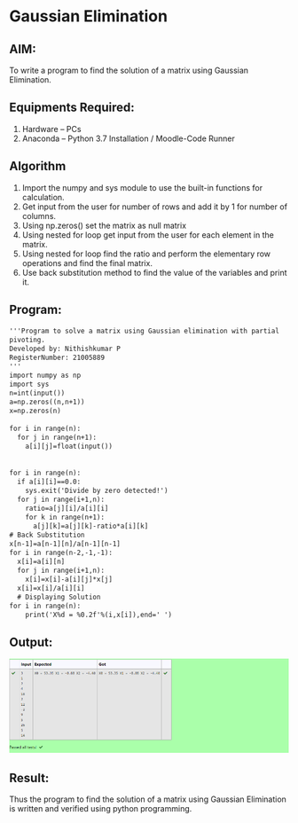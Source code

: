 # Gaussian Elimination

## AIM:
To write a program to find the solution of a matrix using Gaussian Elimination.

## Equipments Required:
1. Hardware – PCs
2. Anaconda – Python 3.7 Installation / Moodle-Code Runner

## Algorithm
1. Import the numpy and sys module to use the built-in functions for calculation.
2. Get input from the user for number of rows and add it by 1 for number of columns.
3. Using np.zeros() set the matrix as null matrix
4. Using nested for loop get input from the user for each element in the matrix.
5. Using nested for loop find the ratio and perform the elementary row operations and find the final matrix.
6. Use back substitution method to find the value of the variables and print it.

## Program:
```
'''Program to solve a matrix using Gaussian elimination with partial pivoting.
Developed by: Nithishkumar P 
RegisterNumber: 21005889
'''
import numpy as np
import sys
n=int(input())
a=np.zeros((n,n+1))
x=np.zeros(n)

for i in range(n):
  for j in range(n+1):
    a[i][j]=float(input())


for i in range(n):
  if a[i][i]==0.0:
    sys.exit('Divide by zero detected!')
  for j in range(i+1,n):
    ratio=a[j][i]/a[i][i]
    for k in range(n+1):
      a[j][k]=a[j][k]-ratio*a[i][k]
# Back Substitution
x[n-1]=a[n-1][n]/a[n-1][n-1]
for i in range(n-2,-1,-1):
  x[i]=a[i][n]
  for j in range(i+1,n):
    x[i]=x[i]-a[i][j]*x[j]
  x[i]=x[i]/a[i][i]
  # Displaying Solution
for i in range(n):
    print('X%d = %0.2f'%(i,x[i]),end=' ')
```

## Output:
![gaussian elimination](./gauss.PNG)


## Result:
Thus the program to find the solution of a matrix using Gaussian Elimination is written and verified using python programming.

